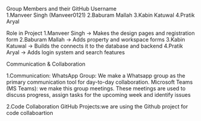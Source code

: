 Group Members and their GitHub Username          
1.Manveer Singh (Manveer0121)
2.Baburam Mallah
3.Kabin Katuwal
4.Pratik Aryal

Role in Project 
1.Manveer Singh -> Makes the design pages and registration form
2.Baburam Mallah -> Adds property and workspace forms
3.Kabin Katuwal -> Builds the connects it to the database and backend
4.Pratik Aryal -> Adds login system and search features



Communication & Collaboration

1.Communication:
 WhatsApp Group: We make a Whatsapp group as the primary communication tool for day-to-day collaboration.
 Microsoft Teams (MS Teams): we make this group meetings. These meetings are used to discuss progress, assign tasks for the upcoming week and identify issues

2.Code Collaboration 
 GitHub Projects:we are using the Github project for code collaboartion 
